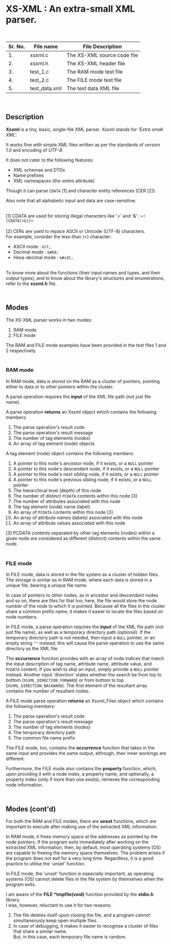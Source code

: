 # XS-XML : An extra-small XML parser.

<br>

| Sr. No. | File name | File Description |
| --- | --- | --- |
| 1. | xsxml.c | The XS-XML source code file |
| 2. | xsxml.h | The XS-XML header  file     |
| 3. | test_1.c | The RAM  mode test file     |
| 4. | test_2.c | The FILE mode test file     |
| 5. | test_data.xml | The test data XML  file |
<br>


## Description
**Xsxml** is a tiny, basic, single-file XML parser.
Xsxml stands for *'Extra small XML'*.

It works fine with simple XML files written as per 
the standards of *version 1.0* and encoding of *UTF-8*.

It does not cater to the following features:
* XML schemas and DTDs
* Name prefixes
* XML namespaces (the xmlns attribute) 

Though it can parse `CDATA` [1] and character entity references (CER [2]).

Also note that all alphabetic input and data are case-sensitive.


<br>[1] CDATA are used for storing illegal characters like '<' and '&' : `<![CDATA[<&]]>`<br><br>
[2] CERs are used to repace ASCII or Unicode (UTF-8) characters.<br>
For example, consider the less-than (<) character:<br>
- ASCII mode        :  `&lt;`
- Decimal mode      :  `&#60;`
- Hexa-decimal mode :  `&#x3C;`


<br>To know more about the functions (their input names and types, and their output types), 
and to know about the library's structures and enumerations, refer to the 
**xsxml.h** file.


## <br>Modes
The XS-XML parser works in two modes:
1. RAM  mode
2. FILE mode


The RAM and FILE mode examples have been provided in the test files 1 and 2 respectively.


### <br>RAM mode

In RAM mode, data is stored on the RAM as a cluster of pointers, 
pointing either to data or to other pointers within the cluster.

A parse operation requires the **input** of the XML file path (not just file name).

A parse operation **returns** an Xsxml object which contains the following members:
1. The parse operation's result code
2. The parse operation's result message
3. The number of tag elements (nodes)
4. An array of tag element (node) objects

A tag element (node) object contains the following members:
1. A pointer to this node's ancestor node,         if it exists, or a `NULL` pointer
2. A pointer to this node's descendant node,       if it exists, or a `NULL` pointer
3. A pointer to this node's next sibling node,     if it exists, or a `NULL` pointer
4. A pointer to this node's previous sibling node, if it exists, or a `NULL` pointer
5. The hierarchical level (depth) of this node
6. The number of distinct `PCDATA` contents within this node [3]
7. The number of attributes associated with this node
8.  The tag element (node) name (label)
9.  An array of `PCDATA` contents within this node [3]
10. An array of attribute names (labels) associated with this node
11. An array of attribute values associated with this node


[3] PCDATA contents separated by other tag elements (nodes) within a given node
    are considered as different (distinct) contents within the same node.


### <br>FILE mode

In FILE mode, data is stored in the file system as a cluster of hidden files.
The storage is similar as in RAM mode, where each data is stored in a unique 
file, bearing a unique file name. 

In case of pointers to other nodes, as in ancestor and descendant nodes and so on, 
there are files for that too; here, the file would store the node number of the 
node to which it is pointed. Because all the files in the cluster share a common 
prefix name, it makes it easier to locate the files based on node numbers.

In FILE mode, a parse operation requires the **input** of the XML file path 
(not just file name), as well as a temporary directory path (optional).
If the temporary directory path is not needed, then input a `NULL` pointer, 
or an empty string `""` instead; this will cause the parse operation to use 
the same directory as the XML file.

The **occurrence** function provides with an array of node indices that match 
the input description of tag name, attribute name, attribute value, and 
`PCDATA` content. If you wish to skip an input, simply provide a `NULL` pointer instead.
Another input 'direction' states whether the search be from top to bottom 
(`XSXML_DIRECTION_FORWARD`) or from bottom to top (`XSXML_DIRECTION_BACKWARD`).
The first element of the resultant array contains the number of resultant nodes.

A FILE mode parse operation **returns** an Xsxml_Files object 
which contains the following members:
1. The parse operation's result code
2. The parse operation's result message
3. The number of tag elements (nodes)
4. The temporary directory path
5. The common file name prefix

The FILE mode, too, contains the **occurrence** function that takes in the 
same input and provides the same output, although, their inner workings are 
different.

Furthermore, the FILE mode also contains the **property** function, which, 
upon providing it with a node index, a property name, and optionally, 
a property index (only if more than one exists), retrieves the corresponding 
node information.


## <br>Modes (cont'd)

For both the RAM and FILE modes, there are **unset** functions, 
which are important to execute after making use of the extracted XML information.

In RAM mode, it frees memory space at the addresses as pointed by the node pointers.
If the program exits immediately after working on the extracted XML information, 
then, by default, most operating systems (OS) are capable to freeing the memory 
space themselves. The problem arises if the program does not exit for a very long time.
Regardless, it is a good practice to utilise the 'unset' function.

In FILE mode, the 'unset' function is especially important, as operating systems (OS)
cannot delete files in the file system by themselves when the program exits.


I am aware of the **FILE \*tmpfile(void)** function provided by the **stdio.h** library.<br>
I was, however, reluctant to use it for two reasons:

1. The file deletes itself upon closing the file, and a program cannot simultaneously 
   keep open multiple files.
2. In case of debugging, it makes it easier to recognise a cluster of files that 
   share a similar name.<br>But, in this case, each temporary file name is random.
